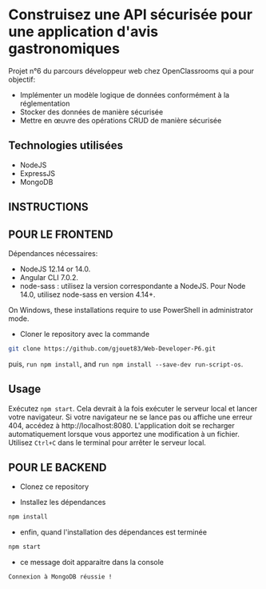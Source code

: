 # Construisez une API sécurisée pour une application d'avis gastronomiques
Projet n°6 du parcours développeur web chez OpenClassrooms qui a pour objectif: 
- Implémenter un modèle logique de données conformément à la réglementation
- Stocker des données de manière sécurisée
- Mettre en œuvre des opérations CRUD de manière sécurisée

## Technologies utilisées
- NodeJS
- ExpressJS
- MongoDB


## INSTRUCTIONS

## POUR LE FRONTEND

Dépendances nécessaires:
- NodeJS 12.14 or 14.0.
- Angular CLI 7.0.2.
- node-sass : utilisez la version correspondante a NodeJS. Pour Node 14.0, utilisez node-sass en version 4.14+.

On Windows, these installations require to use PowerShell in administrator mode.

- Cloner le repository avec la commande

```bash
git clone https://github.com/gjouet83/Web-Developer-P6.git
```
puis, `run npm install`, and `run npm install --save-dev run-script-os`.


## Usage ##

Exécutez `npm start`. Cela devrait à la fois exécuter le serveur local et lancer votre navigateur. Si votre navigateur ne se lance pas ou affiche une erreur 404, accédez à http://localhost:8080. L'application doit se recharger automatiquement lorsque vous apportez une modification à un fichier. Utilisez `Ctrl+C` dans le terminal pour arrêter le serveur local.


## POUR LE BACKEND

- Clonez ce repository

- Installez les dépendances

```bash
npm install
```

- enfin, quand l'installation des dépendances est terminée

```bash
npm start
```

- ce message doit apparaitre dans la console

```bash
Connexion à MongoDB réussie !
```


